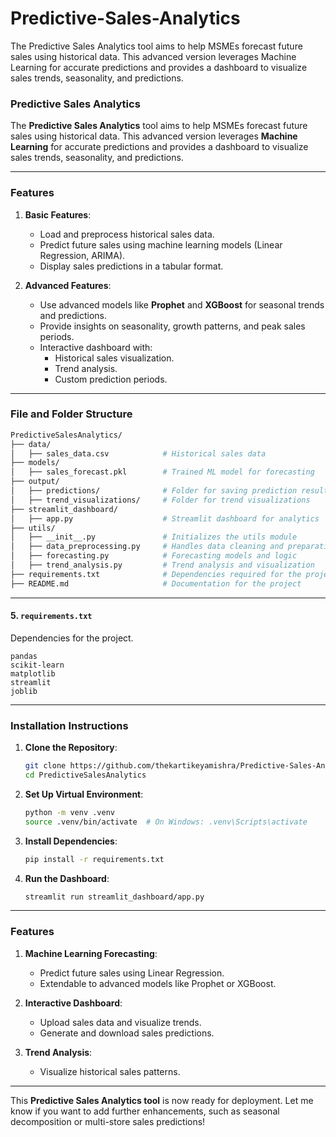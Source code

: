 # Predictive-Sales-Analytics
The Predictive Sales Analytics tool aims to help MSMEs forecast future sales using historical data. This advanced version leverages Machine Learning for accurate predictions and provides a dashboard to visualize sales trends, seasonality, and predictions.


### **Predictive Sales Analytics**

The **Predictive Sales Analytics** tool aims to help MSMEs forecast future sales using historical data. This advanced version leverages **Machine Learning** for accurate predictions and provides a dashboard to visualize sales trends, seasonality, and predictions.

---

### **Features**

1. **Basic Features**:
   - Load and preprocess historical sales data.
   - Predict future sales using machine learning models (Linear Regression, ARIMA).
   - Display sales predictions in a tabular format.

2. **Advanced Features**:
   - Use advanced models like **Prophet** and **XGBoost** for seasonal trends and predictions.
   - Provide insights on seasonality, growth patterns, and peak sales periods.
   - Interactive dashboard with:
     - Historical sales visualization.
     - Trend analysis.
     - Custom prediction periods.

---

### **File and Folder Structure**

```bash
PredictiveSalesAnalytics/
├── data/
│   ├── sales_data.csv            # Historical sales data
├── models/
│   ├── sales_forecast.pkl        # Trained ML model for forecasting
├── output/
│   ├── predictions/              # Folder for saving prediction results
│   ├── trend_visualizations/     # Folder for trend visualizations
├── streamlit_dashboard/
│   ├── app.py                    # Streamlit dashboard for analytics
├── utils/
│   ├── __init__.py               # Initializes the utils module
│   ├── data_preprocessing.py     # Handles data cleaning and preparation
│   ├── forecasting.py            # Forecasting models and logic
│   ├── trend_analysis.py         # Trend analysis and visualization
├── requirements.txt              # Dependencies required for the project
├── README.md                     # Documentation for the project
```

---



#### **5. `requirements.txt`**

Dependencies for the project.

```plaintext
pandas
scikit-learn
matplotlib
streamlit
joblib
```

---

### **Installation Instructions**

1. **Clone the Repository**:
   ```bash
   git clone https://github.com/thekartikeyamishra/Predictive-Sales-Analytics.git
   cd PredictiveSalesAnalytics
   ```

2. **Set Up Virtual Environment**:
   ```bash
   python -m venv .venv
   source .venv/bin/activate  # On Windows: .venv\Scripts\activate
   ```

3. **Install Dependencies**:
   ```bash
   pip install -r requirements.txt
   ```

4. **Run the Dashboard**:
   ```bash
   streamlit run streamlit_dashboard/app.py
   ```

---

### **Features**

1. **Machine Learning Forecasting**:
   - Predict future sales using Linear Regression.
   - Extendable to advanced models like Prophet or XGBoost.

2. **Interactive Dashboard**:
   - Upload sales data and visualize trends.
   - Generate and download sales predictions.

3. **Trend Analysis**:
   - Visualize historical sales patterns.

---

This **Predictive Sales Analytics tool** is now ready for deployment. Let me know if you want to add further enhancements, such as seasonal decomposition or multi-store sales predictions!
